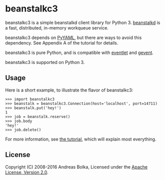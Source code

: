 beanstalkc3
==========

beanstalkc3 is a simple beanstalkd client library for Python 3. [beanstalkd][] is
a fast, distributed, in-memory workqueue service.

beanstalkc3 depends on [PyYAML][], but there are ways to avoid this dependency.
See Appendix A of the tutorial for details.

beanstalkc3 is pure Python, and is compatible with [eventlet][] and [gevent][].

beanstalkc3 is supported on Python 3.

[beanstalkd]: http://kr.github.com/beanstalkd/
[eventlet]: http://eventlet.net/
[gevent]: http://www.gevent.org/
[PyYAML]: http://pyyaml.org/



Usage
-----

Here is a short example, to illustrate the flavor of beanstalkc3:

    >>> import beanstalkc3
    >>> beanstalk = beanstalkc3.Connection(host='localhost', port=14711)
    >>> beanstalk.put('hey!')
    1
    >>> job = beanstalk.reserve()
    >>> job.body
    'hey!'
    >>> job.delete()

For more information, see [the tutorial](TUTORIAL.mkd), which will explain most
everything.


License
-------

Copyright (C) 2008-2016 Andreas Bolka, Licensed under the [Apache License,
Version 2.0][license].

[license]: http://www.apache.org/licenses/LICENSE-2.0
